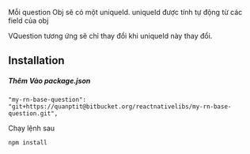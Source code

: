 Mỗi question Obj sẽ có một uniqueId. uniqueId được tính tự động từ các field của obj        

VQuestion tương ứng sẽ chỉ thay đổi khi uniqueId này thay đổi.
 

## Installation

##### Thêm Vào package.json
```
"my-rn-base-question": "git+https://quanptit@bitbucket.org/reactnativelibs/my-rn-base-question.git",
```

Chạy  lệnh sau
```
npm install
```
